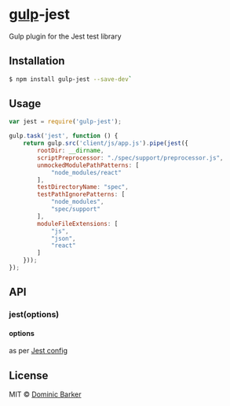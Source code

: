 # [gulp](http://gulpjs.com)-jest

Gulp plugin for the Jest test library 


## Installation

``` sh
$ npm install gulp-jest --save-dev`
```

## Usage

``` javascript
var jest = require('gulp-jest');

gulp.task('jest', function () {
    return gulp.src('client/js/app.js').pipe(jest({
        rootDir: __dirname,
        scriptPreprocessor: "./spec/support/preprocessor.js",
        unmockedModulePathPatterns: [
            "node_modules/react"
        ],
        testDirectoryName: "spec",
        testPathIgnorePatterns: [
            "node_modules",
            "spec/support"
        ],
        moduleFileExtensions: [
            "js",
            "json",
            "react"
        ]
    }));
});

```

## API

### jest(options)

#### options

as per [Jest config](http://facebook.github.io/jest/docs/api.html#config-options)


## License

MIT © [Dominic Barker](http://www.dombarker.co.uk)

